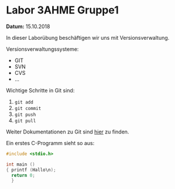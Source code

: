 # Labor 3AHME Gruppe1

**Datum:** 15.10.2018

In dieser Laborübung
beschäftigen wir uns mit Versionsverwaltung.

Versionsverwaltungssysteme:

* GIT
* SVN
* CVS
* ...

Wichtige Schritte in Git sind:

1. `git add`
1. `git commit`
1. `git push`
1. `git pull`

Weiter Dokumentationen zu Git sind [hier](https://git-scm.com/doc) zu finden.

Ein erstes C-Programm sieht so aus:

```C
#include <stdio.h>

int main ()
{ printf (Hallo\n);
  return 0;
  }
